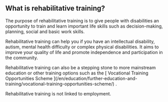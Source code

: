 ##  What is rehabilitative training?

The purpose of rehabilitative training is to give people with disabilities an
opportunity to train and learn important life skills such as decision-making,
planning, social and basic work skills.

Rehabilitative training can help you if you have an intellectual disability,
autism, mental health difficulty or complex physical disabilities. It aims to
improve your quality of life and promote independence and participation in the
community.

Rehabilitative training can also be a stepping stone to more mainstream
education or other training options such as the [ Vocational Training
Opportunities Scheme ](/en/education/further-education-and-
training/vocational-training-opportunities-scheme/) .

Rehabilitative training is not linked to employment.
